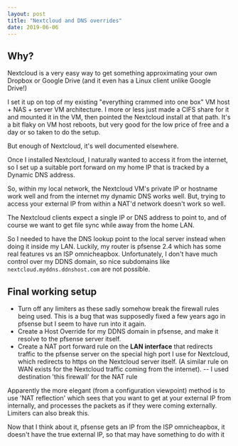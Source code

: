 ```yaml
---
layout: post
title: "Nextcloud and DNS overrides"
date: 2019-06-06
---
```

## Why?
Nextcloud is a very easy way to get something approximating your own Dropbox or Google Drive (and it even has a Linux client unlike Google Drive!)

I set it up on top of my existing "everything crammed into one box" VM host + NAS + server VM architecture. I more or less just made a CIFS share for it and mounted it in the VM, then pointed the Nextcloud install at that path. It's a bit flaky on VM host reboots, but very good for the low price of free and a day or so taken to do the setup.

But enough of Nextcloud, it's well documented elsewhere.

Once I installed Nextcloud, I naturally wanted to access it from the internet, so I set up a suitable port forward on my home IP that is tracked by a Dynamic DNS address.

So, within my local network, the Nextcloud VM's private IP or hostname work well and from the internet my dynamic DNS works well. But, trying to access your external IP from within a NAT'd network doesn't work so well.

The Nextcloud clients expect a single IP or DNS address to point to, and of course we want to get file sync while away from the home LAN.

So I needed to have the DNS lookup point to the local server instead when doing it inside my LAN. Luckily, my router is pfsense 2.4 which has some real features vs an ISP omnicheapbox. Unfortunately, I don't have much control over my DDNS domain, so nice subdomains like `nextcloud.myddns.ddnshost.com` are not possible.


## Final working setup

- Turn off any limiters as these sadly somehow break the firewall rules being used. This is a bug that was supposedly fixed a few years ago in pfsense but I seem to have run into it again.
- Create a Host Override for my DDNS domain in pfsense, and make it resolve to the pfsense server itself.
- Create a NAT port forward rule on the **LAN interface** that redirects traffic to the pfsense server on the special high port I use for Nextcloud, which redirects to https on the Nextcloud server itself. (A similar rule on WAN exists for the Nextcloud traffic coming from the internet).
-- I used destination 'this firewall' for the NAT rule



Apparently the more elegant (from a configuration viewpoint) method is to use 'NAT reflection' which sees that you want to get at your external IP from internally, and processes the packets as if they were coming externally. Limiters can also break this.

Now that I think about it, pfsense gets an IP from the ISP omnicheapbox, it doesn't have the true external IP, so that may have something to do with it
